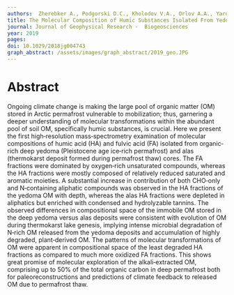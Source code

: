 ```yaml
---
authors:  Zherebker A., Podgorski D.C., Kholodov V.A., Orlov A.A., Yaroslavtseva N.V., Kharybin O., Kholodov A., Spector V., Spencer R.G.M, Nikolaev E., Perminova I.V. 
title: The Molecular Composition of Humic Substances Isolated From Yedoma Permafrost and Alas Cores in the Eastern Siberian Arctic as Measured by Ultrahigh Resolution Mass Spectrometry
journal: Journal of Geophysical Research -  Biogeosciences
year: 2019
pages: 
doi: 10.1029/2018jg004743
graph_abstract: /assets/images/graph_abstract/2019_geo.JPG
---
```



# Abstract

Ongoing climate change is making the large pool of organic matter (OM) stored in Arctic permafrost vulnerable to mobilization; thus, garnering a deeper understanding of molecular transformations within the abundant pool of soil OM, specifically humic substances, is crucial. Here we present the first high‐resolution mass‐spectrometry examination of molecular compositions of humic acid (HA) and fulvic acid (FA) isolated from organic‐rich deep yedoma (Pleistocene age ice‐rich permafrost) and alas (thermokarst deposit formed during permafrost thaw) cores. The FA fractions were dominated by oxygen‐rich unsaturated compounds, whereas the HA fractions were mostly composed of relatively reduced saturated and aromatic moieties. A substantial increase in contribution of both CHO‐only and N‐containing aliphatic compounds was observed in the HA fractions of the yedoma OM with depth, whereas the alas HA fractions were depleted in aliphatics but enriched with condensed and hydrolyzable tannins. The observed differences in compositional space of the immobile OM stored in the deep yedoma versus alas deposits were consistent with evolution of OM during thermokarst lake genesis, implying intense microbial degradation of N‐rich OM released from the yedoma deposits and accumulation of highly degraded, plant‐derived OM. The patterns of molecular transformations of OM were apparent in compositional space of the least degraded HA fractions as compared to much more oxidized FA fractions. This shows great promise of molecular exploration of the alkali‐extracted OM, comprising up to 50% of the total organic carbon in deep permafrost both for paleoreconstructions and predictions of climate feedback to released OM due to permafrost thaw.